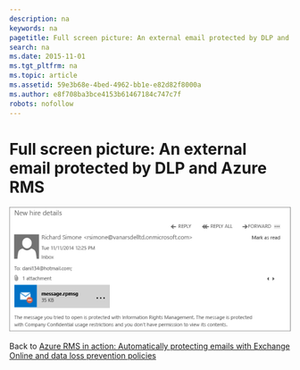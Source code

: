 ```yaml
---
description: na
keywords: na
pagetitle: Full screen picture: An external email protected by DLP and Azure RMS
search: na
ms.date: 2015-11-01
ms.tgt_pltfrm: na
ms.topic: article
ms.assetid: 59e3b68e-4bed-4962-bb1e-e82d82f8000a
ms.author: e8f708ba3bce4153b61467184c747c7f
robots: nofollow
---
```

# Full screen picture: An external email protected by DLP and Azure RMS
![](../Image/AzRMS_DLPProtectedEmail.png)

Back to [Azure RMS in action: Automatically protecting emails with Exchange Online and data loss prevention policies](http://technet.microsoft.com/library/jj585026.aspx#BKMK_Example_DLP)


